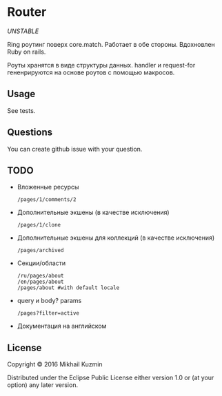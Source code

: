 # Router

*UNSTABLE*

Ring роутинг поверх core.match. Работает в обе стороны. Вдохновлен Ruby on rails.

Роуты хранятся в виде структуры данных. handler и request-for гененрируются на основе роутов с помощью макросов.

## Usage

See tests.

## Questions

You can create github issue with your question.

## TODO

* Вложенные ресурсы
  ```
  /pages/1/comments/2
  ```
* Дополнительные экшены (в качестве исключения)
  ```
  /pages/1/clone
  ```
* Дополнительные экшены для коллекций (в качестве исключения)
  ```
  /pages/archived
  ```
* Секции/области
  ```
  /ru/pages/about
  /en/pages/about
  /pages/about #with default locale
  ```
* query и body? params
  ```
  /pages?filter=active
  ```
* Документация на английском

## License

Copyright © 2016 Mikhail Kuzmin

Distributed under the Eclipse Public License either version 1.0 or (at
your option) any later version.
